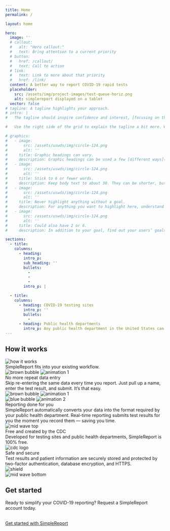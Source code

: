 ```yaml
---
title: Home
permalink: /

layout: home

hero:
  image: ''
  # callout:
  #   alt: "Hero callout:"
  #   text: Bring attention to a current priority
  # button:
  #   href: /callout/
  #   text: Call to action
  # link:
  #   text: Link to more about that priority
  #   href: /link/
  content: A better way to report COVID-19 rapid tests
  placeholder:
    src: /assets/img/project-images/test-queue-horiz.png
    alt: simplereport displayed on a tablet
  vector: false
# tagline: A tagline highlights your approach.
# intro: |
#   The tagline should inspire confidence and interest, [focusing on the value](javascript:void(0);) that your overall approach offers to your audience. Use a heading typeface and keep your tagline to just a few words, and don’t confuse or mystify.

#   Use the right side of the grid to explain the tagline a bit more. What are your goals? How do you do your work? Write in the present tense, and stay brief here. People who are interested can find details on internal pages.

# graphics:
#   - image:
#       src: /assets/uswds/img/circle-124.png
#       alt: ''
#     title: Graphic headings can vary.
#     description: Graphic headings can be used a few [different ways](javascript:void(0);), depending on what your landing page is for. Highlight your values, specific program areas, or results.
#   - image:
#       src: /assets/uswds/img/circle-124.png
#       alt: ''
#     title: Stick to 6 or fewer words.
#     description: Keep body text to about 30. They can be shorter, but try to be somewhat balanced across all four. It creates a clean appearance with good spacing.
#   - image:
#       src: /assets/uswds/img/circle-124.png
#       alt: ''
#     title: Never highlight anything without a goal.
#     description: For anything you want to highlight here, understand what your users know now, and what activity or impression you want from them after they see it.
#   - image:
#       src: /assets/uswds/img/circle-124.png
#       alt: ''
#     title: Could also have 2 or 6.
#     description: In addition to your goal, find out your users’ goals. [What do they want to know](https://18f.gsa.gov/) or do that supports your mission? Use these headings to show those.

sections:
  - title:
    columns:
      - heading:
        intro_p:
        sub_heading: ''
        bullets:
          -
          -
          -
        intro_p: |

  - title:
    columns:
      - heading: COVID-19 testing sites
        intro_p: ''
        bullets:
          -
      - heading: Public health departments
        intro_p: Any public health department in the United States can use SimpleReport. SimpleReport is built to scale up and can connect you to thousands of testing sites, ensuring you get results through one tool, in the format that’s easiest for you.
---
```


<section class="usa-section-list usa-section">
  <div class="grid-container">
    <div class="grid-row section-title">
      <div class="section-title-line"></div>
      <h2>How it works</h2>
    </div>
    <div class="grid-row grid-gap-small-btm section-columns">
      <div class="grid-col-12">
        <img class="illustration-image" src="{{ '/assets/img/how-it-works.svg' | relative_url }}" alt="how it works">
      </div>
      <div class="grid-col-12">
        <div class="huge-header">
          SimpleReport fits into your existing workflow.
        </div>
      </div>
      <div class="grid-col-12 gap-row">
      </div>
      <div class="grid-col-12 tablet-lg-show">
        <img class="brown-bubble" src="{{ '/assets/img/brown-bubble.svg' | relative_url }}" alt="brown bubble">
        <img class="animation-1" src="{{ '/assets/img/animation1.gif' | relative_url }}" alt="animation 1">
      </div>
      <div class="tablet-lg:grid-col-4 grid-col-12">
        <div class="medium-header">
          No more repeat data entry 
        </div>
        <div class="prose">
          Skip re-entering the same data every time you report. Just pull up a name, enter the test result, and submit. It’s that easy.
        </div>
      </div>
      <div class="tablet-lg-hide grid-col-8">
        <img class="brown-bubble" src="{{ '/assets/img/brown-bubble.svg' | relative_url }}" alt="brown bubble">
        <img class="animation-1" src="{{ '/assets/img/animation1.gif' | relative_url }}" alt="animation 1">
      </div>
      <div class="grid-col-12 gap-row-2"></div>
      <div class="grid-col-8">
        <img class="blue-bubble" src="{{ '/assets/img/blue-bubble.svg' | relative_url }}" alt="blue bubble">
        <img class="animation-2" src="{{ '/assets/img/animation2.gif' | relative_url }}" alt="animation 2">
      </div>
      <div class="grid-col-4">
        <div class="medium-header">
          Reporting done for you
        </div>
        <div class="prose">
          SimpleReport automatically converts your data into the format required by your public health department. Real-time reporting submits test results for you the moment you record them — saving you time.
        </div>
      </div>
      <div class="grid-col-12 gap-row-3"></div>
    </div>
  </div>
</section>

<section class="usa-section-list usa-section blue-section">
  <img class="mid-wave-top" src="{{ '/assets/img/mid-wave-top.svg' | relative_url }}" alt="mid wave top">
  <div class="grid-container">
    <div class="grid-row grid-gap grid-gap-small-btm section-columns">
      <div class="grid-col-5">
        <div class="medium-header">
          Free and created by the CDC
        </div>
        <div class="prose">
          Developed for testing sites and public health departments, SimpleReport is 100% free.
        </div>
      </div>
      <div class="grid-col-7">
        <img class="cdc-logo-large" src="{{ '/assets/img/cdc-logo-large.svg' | relative_url }}" alt="cdc logo">
      </div>
      <div class="grid-col-12 gap-row-4"></div>
      <div class="grid-col-5">
        <div class="medium-header">
          Safe and secure
        </div>
        <div class="prose">
          Test results and patient information are securely stored and protected by two-factor authentication, database encryption, and HTTPS.
        </div>
      </div>
      <div class="grid-col-7">
        <img class="shield" src="{{ '/assets/img/shield.svg' | relative_url }}" alt="shield">
      </div>
    </div>
  </div>
  <img class="mid-wave-bottom" src="{{ '/assets/img/mid-wave-bottom.svg' | relative_url }}" alt="mid wave bottom">
</section>

<section class="usa-section-list usa-section">
  <div class="grid-container">
    <div class="grid-row section-title margin-top-8">
      <div class="section-title-line"></div>
      <h2>Get started</h2>
    </div>
    <div class="grid-row grid-gap grid-gap-small-btm section-columns">
      <div class="grid-col-12">
        <div class="prose-f4">
          <p>
            Ready to simplify your COVID-19 reporting? Request a SimpleReport account today.
          </p>
          <br>
          <a href="{% link pages/sign-up.md %}" class='usa-button usa-button--primary text-no-underline text-ink large-button'>Get started with SimpleReport</a>
        </div>
      </div>
    </div>
  </div>
</section>
